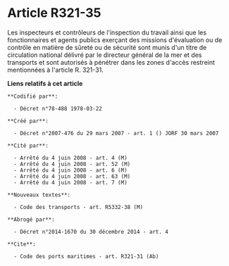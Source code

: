 # Article R321-35

Les inspecteurs et contrôleurs de l'inspection du travail ainsi que les fonctionnaires et agents publics exerçant des
missions d'évaluation ou de contrôle en matière de sûreté ou de sécurité sont munis d'un titre de circulation national
délivré par le directeur général de la mer et des transports et sont autorisés à pénétrer dans les zones d'accès restreint
mentionnées à l'article R. 321-31.

**Liens relatifs à cet article**

	**Codifié par**:

	  - Décret n°78-488 1978-03-22

	**Créé par**:

	  - Décret n°2007-476 du 29 mars 2007 - art. 1 () JORF 30 mars 2007

	**Cité par**:

	  - Arrêté du 4 juin 2008 - art. 4 (M)
	  - Arrêté du 4 juin 2008 - art. 52 (M)
	  - Arrêté du 4 juin 2008 - art. 6 (M)
	  - Arrêté du 4 juin 2008 - art. 63 (M)
	  - Arrêté du 4 juin 2008 - art. 7 (M)

	**Nouveaux textes**:

	  - Code des transports - art. R5332-38 (M)

	**Abrogé par**:

	  - Décret n°2014-1670 du 30 décembre 2014 - art. 4

	**Cite**:

	  - Code des ports maritimes - art. R321-31 (Ab)
